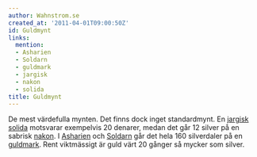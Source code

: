 ```yaml
---
author: Wahnstrom.se
created_at: '2011-04-01T09:00:50Z'
id: Guldmynt
links:
  mention:
  - Asharien
  - Soldarn
  - guldmark
  - jargisk
  - nakon
  - solida
title: Guldmynt
---
```


De mest värdefulla mynten. Det finns dock inget standardmynt. En [jargisk][] [solida] motsvarar
exempelvis 20 denarer, medan det går 12 silver på en sabrisk [nakon]. I [Asharien] och [Soldarn] går
det hela 160 silverdaler på en [guldmark]. Rent viktmässigt är guld värt 20 gånger så mycker som
silver.

  [jargisk]: jargisk
  [solida]: solida
  [nakon]: nakon
  [Asharien]: Asharien
  [Soldarn]: Soldarn
  [guldmark]: guldmark